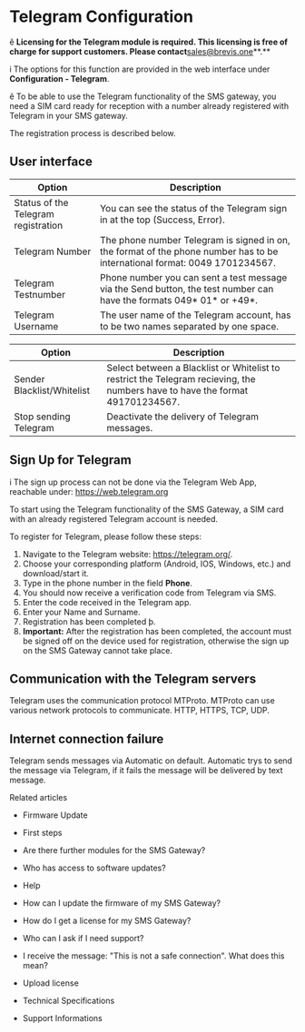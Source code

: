 # Telegram Configuration

ê **Licensing for the Telegram module is required. This licensing is free of
charge for support customers. Please contact**sales@brevis.one**.**

i The options for this function are provided in the web interface under
**Configuration - Telegram**.

ê To be able to use the Telegram functionality of the SMS gateway, you need a
SIM card ready for reception with a number already registered with Telegram in
your SMS gateway.

The registration process is described below.

## User interface

Option | Description  
---|---  
Status of the Telegram registration  | You can see the status of the Telegram sign in at the top (Success, Error).   
Telegram Number  | The phone number Telegram is signed in on, the format of the phone number has to be international format: 0049 1701234567.   
Telegram Testnumber  | Phone number you can sent a test message via the Send button, the test number can have the formats 049* 01* or +49*.   
Telegram Username  | The user name of the Telegram account, has to be two names separated by one space.   
  
Option | Description  
---|---  
Sender Blacklist/Whitelist  | Select between a Blacklist or Whitelist to restrict the Telegram recieving, the numbers have to have the format 491701234567.   
Stop sending Telegram  | Deactivate the delivery of Telegram messages.   
  
## Sign Up for Telegram

i The sign up process can not be done via the Telegram Web App, reachable
under: https://web.telegram.org

To start using the Telegram functionality of the SMS Gateway, a SIM card with
an already registered Telegram account is needed.

To register for Telegram, please follow these steps:

  1. Navigate to the Telegram website: https://telegram.org/.
  2. Choose your corresponding platform (Android, IOS, Windows, etc.) and download/start it.
  3. Type in the phone number in the field **Phone**.
  4. You should now receive a verification code from Telegram via SMS.
  5. Enter the code received in the Telegram app.
  6. Enter your Name and Surname.
  7. Registration has been completed þ.
  8. **Important:** After the registration has been completed, the account must be signed off on the device used for registration, otherwise the sign up on the SMS Gateway cannot take place.

## Communication with the Telegram servers

Telegram uses the communication protocol MTProto. MTProto can use various
network protocols to communicate. HTTP, HTTPS, TCP, UDP.

## Internet connection failure

Telegram sends messages via Automatic on default. Automatic trys to send the
message via Telegram, if it fails the message will be delivered by text
message.

Related articles

  * Firmware Update

  * First steps 

  * Are there further modules for the SMS Gateway?
  * Who has access to software updates?

  * Help

  * How can I update the firmware of my SMS Gateway?

  * How do I get a license for my SMS Gateway?

  * Who can I ask if I need support?

  * I receive the message: "This is not a safe connection". What does this mean?

  * Upload license

  * Technical Specifications
  * Support Informations

